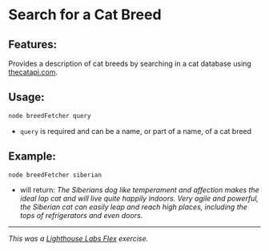 # Search for a Cat Breed

## Features:
Provides a description of cat breeds by searching in a cat database using [thecatapi.com](https://thecatapi.com/).

## Usage:
```bash
node breedFetcher query
```
* ```query``` is required and can be a name, or part of a name, of a cat breed
## 

## Example:
```bash
node breedFetcher siberian
```
* will return: _The Siberians dog like temperament and affection makes the ideal lap cat and will live quite happily indoors. Very agile and powerful, the Siberian cat can easily leap and reach high places, including the tops of refrigerators and even doors._

---
_This was a [Lighthouse Labs Flex](https://www.lighthouselabs.ca/en/web-development-flex-program) exercise._